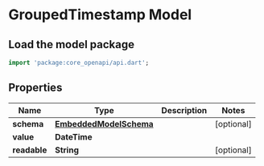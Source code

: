 # GroupedTimestamp Model

## Load the model package
```dart
import 'package:core_openapi/api.dart';
```

## Properties
Name | Type                                          | Description | Notes
------------ |-----------------------------------------------| ------------- | -------------
**schema** | [**EmbeddedModelSchema**](EmbeddedModelSchema) |  | [optional] 
**value** | **DateTime**                      |  | 
**readable** | **String**                                    |  | [optional] 




